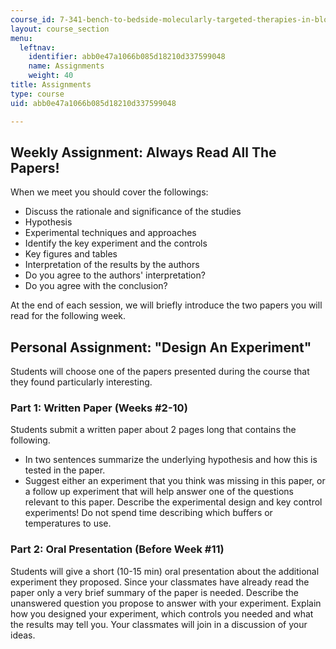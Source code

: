 ```yaml
---
course_id: 7-341-bench-to-bedside-molecularly-targeted-therapies-in-blood-disorders-and-malignancy-fall-2009
layout: course_section
menu:
  leftnav:
    identifier: abb0e47a1066b085d18210d337599048
    name: Assignments
    weight: 40
title: Assignments
type: course
uid: abb0e47a1066b085d18210d337599048

---
```


Weekly Assignment: Always Read All The Papers!
----------------------------------------------

When we meet you should cover the followings:

*   Discuss the rationale and significance of the studies
*   Hypothesis
*   Experimental techniques and approaches
*   Identify the key experiment and the controls
*   Key figures and tables
*   Interpretation of the results by the authors
*   Do you agree to the authors' interpretation?
*   Do you agree with the conclusion?

At the end of each session, we will briefly introduce the two papers you will read for the following week.

Personal Assignment: "Design An Experiment"
-------------------------------------------

Students will choose one of the papers presented during the course that they found particularly interesting.

### Part 1: Written Paper (Weeks #2-10)

Students submit a written paper about 2 pages long that contains the following.

*   In two sentences summarize the underlying hypothesis and how this is tested in the paper.
*   Suggest either an experiment that you think was missing in this paper, or a follow up experiment that will help answer one of the questions relevant to this paper. Describe the experimental design and key control experiments! Do not spend time describing which buffers or temperatures to use.

### Part 2: Oral Presentation (Before Week #11)

Students will give a short (10-15 min) oral presentation about the additional experiment they proposed. Since your classmates have already read the paper only a very brief summary of the paper is needed. Describe the unanswered question you propose to answer with your experiment. Explain how you designed your experiment, which controls you needed and what the results may tell you. Your classmates will join in a discussion of your ideas.